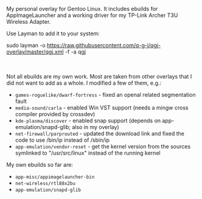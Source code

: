My personal overlay for Gentoo Linux. It includes ebuilds for AppImageLauncher and a working driver for my TP-Link Archer T3U Wireless Adapter.


Use Layman to add it to your system:

sudo layman -o https://raw.githubusercontent.com/q-g-j/qgj-overlay/master/qgj.xml -f -a qgj

<br/><br/>
Not all ebuilds are my own work. Most are taken from other overlays that I did not want to add as a whole. I modified a few of them, e.g.:
- ``games-roguelike/dwarf-fortress`` - fixed an openal related segmentation fault
- ``media-sound/carla`` - enabled Win VST support (needs a mingw cross compiler provided by crossdev)
- ``kde-plasma/discover`` - enabled snap support (depends on app-emulation/snapd-glib; also in my overlay)
- ``net-firewall/parprouted`` - updated the download link and fixed the code to use /bin/ip instead of /sbin/ip
- ``app-emulation/vendor-reset`` - get the kernel version from the sources symlinked to "/usr/src/linux" instead of the running kernel

My own ebuilds so far are:
- ``app-misc/appimagelauncher-bin``
- ``net-wireless/rtl88x2bu``
- ``app-emulation/snapd-glib``
